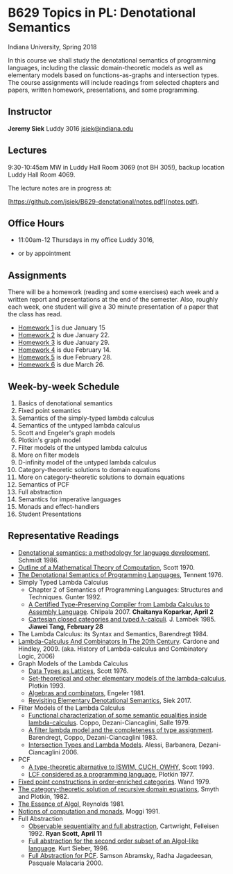 # B629 Topics in PL: Denotational Semantics

Indiana University, Spring 2018

In this course we shall study the denotational semantics of
programming languages, including the classic domain-theoretic models
as well as elementary models based on functions-as-graphs and
intersection types. The course assignments will include readings from
selected chapters and papers, written homework, presentations, and
some programming.

## Instructor

**Jeremy Siek** Luddy 3016 [jsiek@indiana.edu](mailto:jsiek@indiana.edu)

## Lectures

9:30-10:45am MW in Luddy Hall Room 3069 (not BH 305!), 
  backup location Luddy Hall Room 4069.

The lecture notes are in progress at:

[https://github.com/jsiek/B629-denotational/notes.pdf](notes.pdf).

## Office Hours

- 11:00am-12 Thursdays in my office Luddy 3016,

- or by appointment

## Assignments

There will be a homework (reading and some exercises) each week and a
written report and presentations at the end of the semester.  Also,
roughly each week, one student will give a 30 minute presentation of a
paper that the class has read.

- [Homework 1](hw1.md) is due January 15
- [Homework 2](hw2.md) is due January 22.
- [Homework 3](hw3.md) is due January 29.
- [Homework 4](hw4.md) is due February 14.
- [Homework 5](hw5.md) is due February 28.
- [Homework 6](hw6.md) is due March 26.

## Week-by-week Schedule

1. Basics of denotational semantics
2. Fixed point semantics
3. Semantics of the simply-typed lambda calculus
4. Semantics of the untyped lambda calculus
5. Scott and Engeler's graph models
6. Plotkin's graph model
7. Filter models of the untyped lambda calculus
8. More on filter models
9. D-infinity model of the untyped lambda calculus
10. Category-theoretic solutions to domain equations
11. More on category-theoretic solutions to domain equations
12. Semantics of PCF
13. Full abstraction
14. Semantics for imperative languages
15. Monads and effect-handlers
16. Student Presentations


## Representative Readings

- [Denotational semantics: a methodology for language development](http://people.cs.ksu.edu/~schmidt/text/densem.html), Schmidt 1986.
- [Outline of a Mathematical Theory of Computation](https://www.cs.ox.ac.uk/publications/publication3720-abstract.html), Scott 1970.
- [The Denotational Semantics of Programming Languages](https://doi.org/10.1145/360303.360308), Tennent 1976.
- Simply Typed Lambda Calculus
  - Chapter 2 of Semantics of Programming Languages: Structures and Techniques. 
    Gunter 1992.
  - [A Certified Type-Preserving Compiler from Lambda Calculus to Assembly Language](https://doi.org/10.1145/1273442.1250742). Chlipala 2007. **Chaitanya Koparkar, April 2**
  - [Cartesian closed categories and typed λ-calculi](https://doi.org/10.1007/3-540-17184-3_44). J. Lambek 1985. **Jiawei Tang, February 28**
- The Lambda Calculus: its Syntax and Semantics, Barendregt 1984.
- [Lambda-Calculus And Combinators In The 20th Century](https://doi.org/10.1016/S1874-5857(09)70018-4). Cardone and Hindley, 2009.
  (aka. History of Lambda-calculus and Combinatory Logic, 2006)
- Graph Models of the Lambda Calculus
  - [Data Types as Lattices](https://www.dropbox.com/s/ikfyrwkizooah3q/data_types_as_lattices.pdf?dl=1), Scott 1976.
  - [Set-theoretical and other elementary models of the lambda-calculus](https://doi.org/10.1016/0304-3975(93)90094-A),
    Plotkin 1993.
  - [Algebras and combinators](https://doi.org/10.1007/BF02483849), Engeler 1981.
  - [Revisiting Elementary Denotational Semantics](https://arxiv.org/abs/1707.03762), Siek 2017.
- Filter Models of the Lambda Calculus
  - [Functional characterization of some semantic equalities
    inside lambda-calculus](https://doi.org/10.1007/3-540-09510-1_11). Coppo, Dezani-Ciancaglini, Salle 1979.
  - [A filter lambda model and the completeness of type assignment](https://www.jstor.org/stable/2273659).
    Barendregt, Coppo, Dezani-Ciancaglini 1983.
  - [Intersection Types and Lambda Models](https://doi.org/10.1016/j.tcs.2006.01.004).
    Alessi, Barbanera, Dezani-Ciancaglini 2006.
- PCF
  - [A type-theoretic alternative to ISWIM, CUCH, OWHY](https://doi.org/10.1016/0304-3975(93)90095-B), Scott 1993.
  - [LCF considered as a programming language](https://doi.org/10.1016/0304-3975(77)90044-5), Plotkin 1977.
- [Fixed point constructions in order-enriched categories](https://doi.org/10.1016/0304-3975(79)90053-7). Wand 1979.
- [The category-theoretic solution of recursive domain equations](http://homepages.inf.ed.ac.uk/gdp/publications/Category_Theoretic_Solution.pdf),
  Smyth and Plotkin, 1982.
- [The Essence of Algol](https://www.cs.cmu.edu/~crary/819-f09/Reynolds81.ps), Reynolds 1981.
- [Notions of computation and monads](https://doi.org/10.1016/0890-5401(91)90052-4), Moggi 1991.
- Full Abstraction
  - [Observable sequentiality and full abstraction](https://doi.org/10.1145/143165.143232),
    Cartwright, Felleisen 1992. **Ryan Scott, April 11**
  - [Full abstraction for the second order subset of an Algol-like language](https://doi.org/10.1016/S0304-3975(96)00066-7).
    Kurt Sieber, 1996.
  - [Full Abstraction for PCF](https://arxiv.org/abs/1311.6125).
    Samson Abramsky, Radha Jagadeesan, Pasquale Malacaria 2000.

